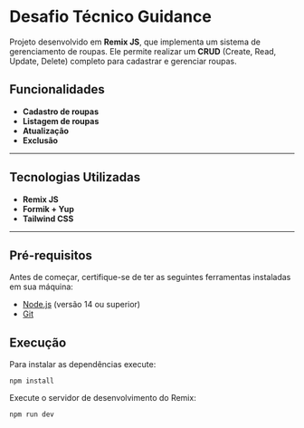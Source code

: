# Desafio Técnico Guidance

Projeto desenvolvido em **Remix JS**, que implementa um sistema de gerenciamento de roupas. Ele permite realizar um **CRUD** (Create, Read, Update, Delete) completo para cadastrar e gerenciar roupas. 

## Funcionalidades

- **Cadastro de roupas**
- **Listagem de roupas**
- **Atualização**
- **Exclusão**

---

## Tecnologias Utilizadas

- **Remix JS**
- **Formik + Yup**
- **Tailwind CSS**

---
## Pré-requisitos

Antes de começar, certifique-se de ter as seguintes ferramentas instaladas em sua máquina:

- [Node.js](https://nodejs.org/) (versão 14 ou superior)
- [Git](https://git-scm.com/)

## Execução

Para instalar as dependências execute:

```
npm install
```

Execute o servidor de desenvolvimento do Remix:

```
npm run dev
```
